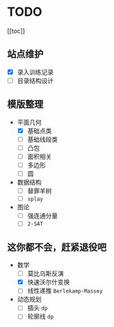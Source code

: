 # TODO

[[toc]]

## 站点维护

- [x] 录入训练记录
- [ ] 目录结构设计

## 模版整理

- 平面几何
    - [x] 基础点类
    - [ ] 基础线段类
    - [ ] 凸包
    - [ ] 面积相关
    - [ ] 多边形
    - [ ] 圆
- 数据结构
    - [ ] 替罪羊树
    - [ ] `splay`
- 图论
    - [ ] 强连通分量
    - [ ] `2-SAT`

## 这你都不会，赶紧退役吧

- 数学
    - [ ] 莫比乌斯反演
    - [x] 快速沃尔什变换
    - [ ] 线性递推 `Berlekamp-Massey`

- 动态规划
    - [ ] 插头 `dp`
    - [ ] 轮廓线 `dp`
